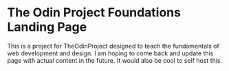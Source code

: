 # The Odin Project Foundations Landing Page

This is a project for TheOdinProject designed to teach the fundamentals of web development and design.
I am hoping to come back and update this page with actual content in the future. It would also be cool 
to self host this.

